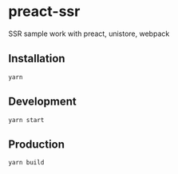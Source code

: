 # preact-ssr

SSR sample work with preact, unistore, webpack

## Installation

```
yarn
```

## Development

```
yarn start
```

## Production

```
yarn build
```
